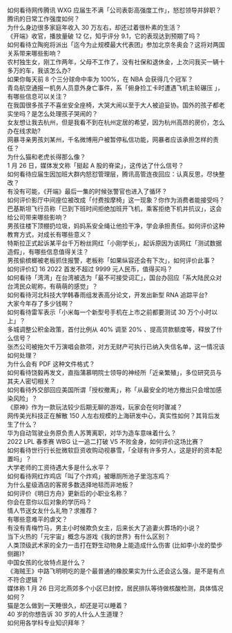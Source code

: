 如何看待网传腾讯 WXG 应届生不满「公司表彰高强度工作」，怒怼领导并辞职？腾讯的日常工作强度如何？  
为什么身边很多家庭年收入 30 万左右，却还过着很朴素的生活？  
《开端》收官，播放量破 12 亿，知乎评分 9.1，它的表现达到预期了吗？  
如何看待立陶宛将派出「迄今为止规模最大代表团」参加北京冬奥会？这将对两国关系带来哪些影响？  
农村独生女，刚工作两年，父母不工作了，没有社保和退休金，上次问我买一辆十多万的车，我该怎么办?  
如果你每天前 8 个三分球命中率为 100%，在 NBA 会获得几个冠军？  
青岛航空通报一机务人员意外身亡事件，系「俯身捡工卡时遭遇飞机主轮碾压 」，有哪些信息可以关注？  
在我国很多孩子不喜坐安全座椅，大哭大闹以至于大人被迫妥协。国外的孩子都老实坐吗？是怎么处理孩子哭闹的？  
女友想让我去杭州，但是我看不到在杭州定居的希望，因为杭州高昂的房价，怎么办在线求助?  
网暴寻亲男孩刘某州，千名微博用户被暂停私信功能，网暴者应该承担怎样的责任？  
为什么猫和老虎长得那么像？  
1 月 26 日，媒体发文称「挺起 A 股的脊梁」，这传达了什么信号？  
如何看待应届生因加班大群内怒怼管理层，腾讯高管连夜回应：认真反思，尽快整改？  
有没有可能，《开端》最后一集的时候张警官也进入了循环？  
如何评价影厅中间座位被改成「付费按摩椅」这一现象？你作为消费者能接受吗？  
巴基斯坦飞行员称「已到下班时间拒绝加班开飞机，乘客拒绝下机并抗议」，这会给公司带来哪些影响？  
男孩往楼下顶棚扔垃圾，妈妈系安全绳让他捡干净，学会承担责任。如何评价这种教育方式，对成长有哪些意义？  
特斯拉正式起诉某平台千万粉丝网红「小刚学长」，起诉原因为该网红「测试数据造假」，有哪些信息值得关注？  
男孩偷槟榔被老板抓住报警，老板称「如果纵容还会有下次」，如何评价此事？  
如何评价幻 16 2022 首发不超过 9999 元人民币，值得买吗？  
如何看待「湾湾」在台湾被选为「最不可接受词汇」，国台办回应「系大陆民众对台湾民众昵称，有萌萌的感觉」？  
如何看待河北科技大学韩春雨组发表高分论文，开发出新型 RNA 追踪平台?  
大家今年存了多少钱啊？  
如何看待雷军表示「小米每一个新型号手机在上市之前都要测试 30 万个小时以上」？  
多城调整公积金政策，首付比例从 40% 调至 20% 、提高贷款额度等，释放了什么信号？  
张杰公司被拖欠千万演唱会款项，对方无财产可执行已纳入失信名单，这一情况该如何处理？  
为什么会有 PDF 这种文件格式？  
如何看待饶毅再发文，直指蒲慕明院士领导的神经所「近亲繁殖」，多位研究员与其夫人密切相关？  
如何看待外交部回应美国所谓「授权撤离」，称「从最安全的地方撤出只会增加感染风险」？  
《原神》作为一款玩法较少后期无聊的游戏，玩家会在何时骤减？  
网传美光科技正在解散 150 人左右规模的上海研发中心，真实性如何？其背后发生了什么？  
华为自动驾驶业务原负责人苏箐离职，对华为造车意味着什么？  
2022 LPL 春季赛 WBG 让一追二打破 V5 不败金身，如何评价这场比赛？  
如何看待世行行长批微软巨资收购动视暴雪，「全球有许多穷人，这是好的资本配置吗」？  
大学老师的工资待遇大多是什么水平？  
如何看待网红炸鸡店「叫了个炸鸡」被曝厕所池子里泡冻鸡？  
为什么星级酒店的客房多数选择地毯而非地板？  
如何评价《明日方舟》更新后的小职业名称？  
你会在意你以后对象的学历吗？  
情人节送女友什么礼物？求推荐？  
有哪些意难平的虐文？  
有没有青梅竹马，男主小时候欺负女主，后来长大了追妻火葬场的小说？  
当下火热的「元宇宙」概念与游戏《我的世界》有什么区别？  
人类顶级武术家的全力一击打在野生动物身上能造成什么伤害 (比如李小龙的垫步侧踢)?  
中国女孩的化妆特点是什么？  
《海贼王》中路飞明明吃的是个最普通的橡胶果实为什么还会这么强，是不是有点不符合逻辑？  
媒体称 1 月 26 日河北燕郊多个小区已封控，居民排队等待做核酸检测，具体情况如何？  
猫是怎么做到一天睡很久，却还是可以睡着？  
40 岁的你想告诉 30 岁的人什么人生道理？  
如何用各学科专业知识拜年？  
